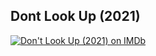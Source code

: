 ## Dont Look Up (2021)

<span class="imdbRatingPlugin" data-user="ur147799638" data-title="tt11286314" data-style="p2"><a href="https://www.imdb.com/title/tt11286314/?ref_=plg_rt_1"><img src="https://ia.media-imdb.com/images/G/01/imdb/plugins/rating/images/imdb_38x18.png" alt=" Don't Look Up
(2021) on IMDb" />
</a></span><script>(function(d,s,id){var js,stags=d.getElementsByTagName(s)[0];if(d.getElementById(id)){return;}js=d.createElement(s);js.id=id;js.src="https://ia.media-imdb.com/images/G/01/imdb/plugins/rating/js/rating.js";stags.parentNode.insertBefore(js,stags);})(document,"script","imdb-rating-api");</script>

## Friends (1994)

<span class="imdbRatingPlugin" data-user="ur147799638" data-title="tt0108778" data-style="p2"><a href="https://www.imdb.com/title/tt0108778/?ref_=plg_rt_1"><img src="https://ia.media-imdb.com/images/G/01/imdb/plugins/rating/images/imdb_38x18.png" alt=" Friends
(1994) on IMDb" />
</a></span><script>(function(d,s,id){var js,stags=d.getElementsByTagName(s)[0];if(d.getElementById(id)){return;}js=d.createElement(s);js.id=id;js.src="https://ia.media-imdb.com/images/G/01/imdb/plugins/rating/js/rating.js";stags.parentNode.insertBefore(js,stags);})(document,"script","imdb-rating-api");</script>

## Brooklyn Nine-Nine (2013)
 
<span class="imdbRatingPlugin" data-user="ur147799638" data-title="tt2467372" data-style="p2"><a href="https://www.imdb.com/title/tt2467372/?ref_=plg_rt_1"><img src="https://ia.media-imdb.com/images/G/01/imdb/plugins/rating/images/imdb_38x18.png" alt=" Brooklyn Nine-Nine
(2013) on IMDb" />
</a></span><script>(function(d,s,id){var js,stags=d.getElementsByTagName(s)[0];if(d.getElementById(id)){return;}js=d.createElement(s);js.id=id;js.src="https://ia.media-imdb.com/images/G/01/imdb/plugins/rating/js/rating.js";stags.parentNode.insertBefore(js,stags);})(document,"script","imdb-rating-api");</script>
